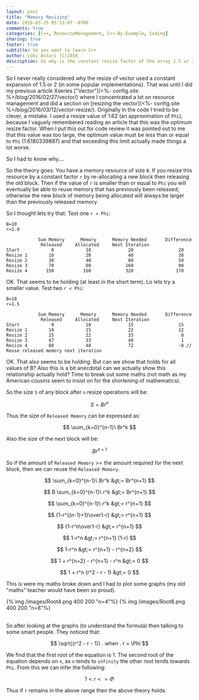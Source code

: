 ```yaml
---
layout: post
title: "Memory Resizing"
date: 2016-03-25 05:53:07 -0700
comments: true
categories: [C++, ResourceManagement, C++-By-Example, Coding]
sharing: true
footer: true
subtitle: So you want to learn C++
author: Loki Astari (C)2016
description: So why is the constant resize factor of the array 1.5 or 2?
---
```

<script type="text/javascript" src="https://cdn.mathjax.org/mathjax/latest/MathJax.js?config=TeX-AMS-MML_HTMLorMML,https://lokiastari.com/resource/maths/MathJaxLocal.js"></script>

So I never really considered why the resize of vector used a constant expansion of 1.5 or 2 (in some popular implementations). That was until I did my previous article Xseries ["Vector"](<%- config.site %>/blog/2016/02/27/vector/) where I concentrated a lot on resource management and did a section on [resizing the vector](<%- config.site %>/blog/2016/03/12/vector-resize/). Originally in the code I tried to be clever, a mistake. I used a resize value of 1.62 (an approximation of `Phi`), because I vaguely remembered reading an article that this was the optimum resize factor. When I put this out for code review it was pointed out to me that this value was too large, the optimum value must be less than or equal to `Phi` (1.6180339887) and that exceeding this limit actually made things a lot worse.

So I had to know why....

So the theory goes: You have a memory resource of size `B`. If you resize this resource by a constant factor `r` by re-allocating a new block then releasing the old block. Then if the value of `r` is smaller than or equal to `Phi` you will eventually be able to reuse memory that has previously been released; otherwise the new block of memory being allocated will always be larger than the previously released memory.

So I thought lets try that:
Test one `r > Phi`:

    B=10
    r=2.0

                Sum Memory      Memory      Memory Needed       Difference
                 Released     Allocated     Next Iteration
    Start            0            10              20                 20
    Resize 1        10            20              40                 30
    Resize 2        30            40              80                 50
    Resize 3        70            80             160                 90
    Resize 4       150           160             320                170

OK. That seems to be holding (at least in the short term). Lo lets try a smaller value.
Test two `r < Phi`:

    B=10
    r=1.5

                Sum Memory      Memory      Memory Needed       Difference
                 Released     Allocated     Next Iteration
    Start            0            10              15                 15
    Resize 1        10            15              22                 12
    Resize 2        25            22              33                  8
    Resize 3        47            33              48                  1
    Resize 4        80            48              72                 -8 // Reuse released memory next iteration

OK. That also seems to be holding. But can we show that holds for all values of B? Also this is a bit anecdotal can we actually show this relationship actually hold? Time to break out some maths (not math as my American cousins seem to insist on for the shortening of mathematics).


So the size `S` of any block after `n` resize operations will be:

$$ S   = Br^n $$

Thus the size of `Released Memory` can be expressed as:

$$ \sum_{k=0}^{n-1}\ Br^k $$

Also the size of the next block will be:

$$ Br^{n+1} $$

So if the amount of `Released Memory` >= the amount required for the next block, then we can reuse the `Released Memory`.

$$ \sum_{k=0}^{n-1}\ Br^k &gt;= Br^{n+1} $$

$$ B \sum_{k=0}^{n-1}\ r^k &gt;= Br^{n+1} $$

$$ \sum_{k=0}^{n-1}\ r^k &gt;= r^{n+1} $$

$$ {1-r^{(n-1)+1}\over1-r} &gt;= r^{n+1} $$

$$ {1-r^n\over1-r} &gt;= r^{n+1} $$

$$ 1-r^n &gt;= r^{n+1} (1-r) $$

$$ 1-r^n &gt;= r^{n+1} - r^{n+2} $$

$$ 1 + r^{n+2} - r^{n+1} - r^n &gt;= 0 $$

$$ 1 + r^n (r^2 - r - 1) &gt;= 0 $$

This is were my maths broke down and I had to plot some graphs (my old "maths" teacher would have been so proud).<br>


{% img /images/Root4.png 400 200 "n=4"%}
{% img /images/Root8.png 400 200 "n=8"%}
<br><br>

So after looking at the graphs (to understand the formula) then talking to some smart people.
They noticed that:

$$ \sqrt{(r^2 - r - 1)} . when . r = \Phi $$


We find that the first root of the equation is 1. The second root of the equation depends on `n`, as `n` tends to `infinity` the other root tends towards `Phi`. From this we can infer the following:

$$ 1 < r <= \Phi $$

Thus if `r` remains in the above range then the above theory holds.




